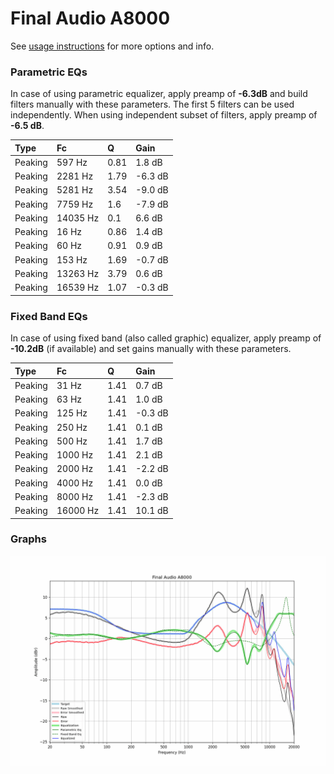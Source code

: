 # Final Audio A8000
See [usage instructions](https://github.com/jaakkopasanen/AutoEq#usage) for more options and info.

### Parametric EQs
In case of using parametric equalizer, apply preamp of **-6.3dB** and build filters manually
with these parameters. The first 5 filters can be used independently.
When using independent subset of filters, apply preamp of **-6.5 dB**.

| Type    | Fc       |    Q | Gain    |
|:--------|:---------|:-----|:--------|
| Peaking | 597 Hz   | 0.81 | 1.8 dB  |
| Peaking | 2281 Hz  | 1.79 | -6.3 dB |
| Peaking | 5281 Hz  | 3.54 | -9.0 dB |
| Peaking | 7759 Hz  | 1.6  | -7.9 dB |
| Peaking | 14035 Hz | 0.1  | 6.6 dB  |
| Peaking | 16 Hz    | 0.86 | 1.4 dB  |
| Peaking | 60 Hz    | 0.91 | 0.9 dB  |
| Peaking | 153 Hz   | 1.69 | -0.7 dB |
| Peaking | 13263 Hz | 3.79 | 0.6 dB  |
| Peaking | 16539 Hz | 1.07 | -0.3 dB |

### Fixed Band EQs
In case of using fixed band (also called graphic) equalizer, apply preamp of **-10.2dB**
(if available) and set gains manually with these parameters.

| Type    | Fc       |    Q | Gain    |
|:--------|:---------|:-----|:--------|
| Peaking | 31 Hz    | 1.41 | 0.7 dB  |
| Peaking | 63 Hz    | 1.41 | 1.0 dB  |
| Peaking | 125 Hz   | 1.41 | -0.3 dB |
| Peaking | 250 Hz   | 1.41 | 0.1 dB  |
| Peaking | 500 Hz   | 1.41 | 1.7 dB  |
| Peaking | 1000 Hz  | 1.41 | 2.1 dB  |
| Peaking | 2000 Hz  | 1.41 | -2.2 dB |
| Peaking | 4000 Hz  | 1.41 | 0.0 dB  |
| Peaking | 8000 Hz  | 1.41 | -2.3 dB |
| Peaking | 16000 Hz | 1.41 | 10.1 dB |

### Graphs
![](./Final%20Audio%20A8000.png)